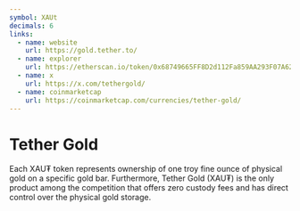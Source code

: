```yaml
---
symbol: XAUt
decimals: 6
links:
  - name: website
    url: https://gold.tether.to/
  - name: explorer
    url: https://etherscan.io/token/0x68749665FF8D2d112Fa859AA293F07A622782F38
  - name: x
    url: https://x.com/tethergold/
  - name: coinmarketcap
    url: https://coinmarketcap.com/currencies/tether-gold/
---
```


# Tether Gold

Each XAU₮ token represents ownership of one troy fine ounce of physical gold on a specific gold bar. Furthermore, Tether Gold (XAU₮) is the only product among the competition that offers zero custody fees and has direct control over the physical gold storage.
